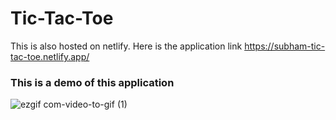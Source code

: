 # Tic-Tac-Toe

This is also hosted on netlify. Here is the application link https://subham-tic-tac-toe.netlify.app/

### This is a demo of this application

![ezgif com-video-to-gif (1)](https://user-images.githubusercontent.com/52645265/223528793-81923448-c1b3-4f35-8c7e-3008fe87b5c5.gif)
